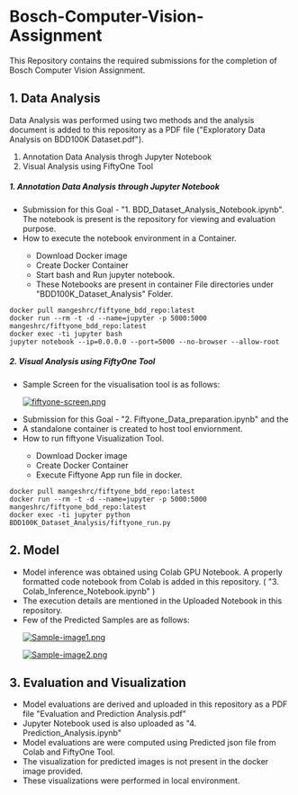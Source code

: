 # Bosch-Computer-Vision-Assignment
This Repository contains the required submissions for the completion of Bosch Computer Vision Assignment.

## 1. Data Analysis
  Data Analysis was performed using two methods and the analysis document is added to this repository as a PDF file ("Exploratory Data Analysis on BDD100K Dataset.pdf"). 
  <ol>
    <li> Annotation Data Analysis throgh Jupyter Notebook </li>
    <li> Visual Analysis using FiftyOne Tool </li>
  </ol>

##### 1. Annotation Data Analysis through Jupyter Notebook

<ul>
  <li>Submission for this Goal  -  "1. BDD_Dataset_Analysis_Notebook.ipynb". The notebook is present is the repository for viewing and evaluation purpose.</li>
  <li>How to execute the notebook environment in a Container.</li>
    <ul>
      <li> Download Docker image</li>
      <li> Create Docker Container </li>
      <li> Start bash and Run jupyter notebook. </li>
      <li> These Notebooks are present in container File directories under "BDD100K_Dataset_Analysis" Folder.</li>
    </ul>
</ul>  
      
```shell
docker pull mangeshrc/fiftyone_bdd_repo:latest
docker run --rm -t -d --name=jupyter -p 5000:5000 mangeshrc/fiftyone_bdd_repo:latest
docker exec -ti jupyter bash
jupyter notebook --ip=0.0.0.0 --port=5000 --no-browser --allow-root
```

##### 2. Visual Analysis using FiftyOne Tool

<ul>
  <li> Sample Screen for the visualisation tool is as follows:</li>
  
[![fiftyone-screen.png](https://i.postimg.cc/RVDzh390/fiftyone-screen.png)](https://postimg.cc/LnLW08Jd)

  <li>Submission for this Goal  -  "2. Fiftyone_Data_preparation.ipynb" and the </li>
  <li>A standalone container is created to host tool enviornment.</li>
  <li>How to run fiftyone Visualization Tool.</li>
    <ul>
      <li> Download Docker image</li>
      <li> Create Docker Container </li>
      <li> Execute Fiftyone App run file in docker. </li>
    </ul>
</ul>  

```shell
docker pull mangeshrc/fiftyone_bdd_repo:latest
docker run --rm -t -d --name=jupyter -p 5000:5000 mangeshrc/fiftyone_bdd_repo:latest
docker exec -ti jupyter python BDD100K_Dataset_Analysis/fiftyone_run.py
```


## 2. Model

<ul>
  <li>Model inference was obtained using Colab GPU Notebook. A properly formatted code notebook from Colab is added in this repository. ( "3. Colab_Inference_Notebook.ipynb" )</li>
  <li>The execution details are mentioned in the Uploaded Notebook in this repository.</li>
  <li>Few of the Predicted Samples are as follows:</li>

[![Sample-image1.png](https://i.postimg.cc/7LzTS9W4/Sample-image1.png)](https://postimg.cc/VSY68qwZ)

[![Sample-image2.png](https://i.postimg.cc/43pmYdYN/Sample-image2.png)](https://postimg.cc/cK4sjd7V)

</ul>


## 3. Evaluation and Visualization

<ul>
  <li> Model evaluations are derived and uploaded in this repository as a PDF file "Evaluation and Prediction Analysis.pdf" </li>
  <li> Jupyter Notebook used is also uploaded as "4. Prediction_Analysis.ipynb"</li>
  <li> Model evaluations are were computed using Predicted json file from Colab and FiftyOne Tool.</li>
  <li> The visualization for predicted images is not present in the docker image provided. </li>
  <li> These visualizations were performed in local environment. </li>
</ul>

